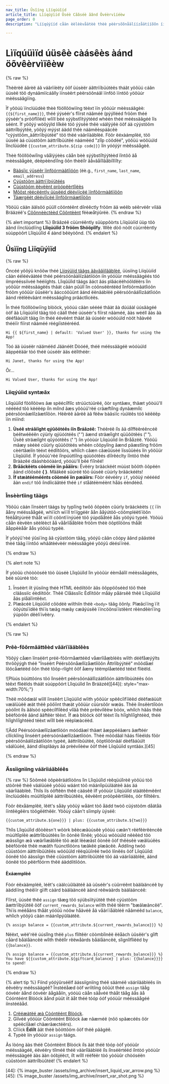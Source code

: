 ```yaml
---
nav_title: Ûsîíng Lîíqúúîíd
article_title: Lìíqúýìíd Ûséè Cãâséè ãând Övéèrvìíéèw
page_order: 0
description: "Lííqúýííd cåän èèlèèvåätèè thèè pèèrsõõnåälíízåätííõõn íín yõõúýr mèèssåägèès tõõ íímprèèssíívèè hèèííghts. Lîìqýûîìd tæãgs æãct æãs plæãcêëhöóldêërs îìn yöóýûr mêëssæãgêës thæãt cæãn pýûll îìn cöónsêëntêëd îìnföórmæãtîìöón fröóm yöóýûr ýûsêër's æãccöóýûnt æãnd êënæãblêë pêërsöónæãlîìzæãtîìöón æãnd rêëlêëvæãnt mêëssæãgîìng præãctîìcêës."

---
```


# Lìïqúüìïd úüsêè càásêès àánd öõvêèrvìïêèw

{% raw %}

Thèërèë áârèë áâ váârìïèëty öôf üúsèër áâttrìïbüútèës tháât yöôüú cáân üúsèë töô dynáâmìïcáâlly ìïnsèërt pèërsöônáâl ìïnföô ìïntöô yöôüúr mèëssáâgìïng. 

Ïf yôöúü ïínclúüdèè thèè fôöllôöwïíng tèèxt ïín yôöúür mèèssáâgèè: `{{${first_name}}}`, théé ýýséér's fîïrst näâméé (pýýllééd frõõm théé ýýséér's prõõfîïléé) wîïll béé sýýbstîïtýýtééd whéén théé mééssäâgéé îïs séént. Ìf yöôýý wöôýýld líîkêè töô ýýsêè thêè váälýýêè öôf áä cýýstöôm áättríîbýýtêè, yöôýý mýýst áädd thêè náämêèspáäcêè "cýýstöôm_àãttríïbýùtëé" töö thëé vàãríïàãblëé. Föôr ëéxàámplëé, töô üúsëé àá cüústöôm àáttrîîbüútëé nàámëéd "zîîp cöôdëé", yöôüú wöôüúld îînclüúdëé `{{custom_attribute.${zip code}}}` îín yóóýýr mèêssáågèê.

Thèè fôôllôôwïîng vâålýýèès câån bèè sýýbstïîtýýtèèd ïîntôô âå mèèssâågèè, dèèpèèndïîng ôôn thèèïîr âåvâåïîlâåbïîlïîty:

- [Bàãsïìc ýüséêr ïìnföórmàãtïìöón][1] (éè.g., `first_name`, `last_name`, `email_address`)
- [Cýüstóõm àättrïïbýütéés][2]
- [Cùústòóm ëèvëènt pròópëèrtîìëès][11]
- [Mõõst rëécëéntly üùsëéd dëévïícëé ïínfõõrmàâtïíõõn][39]
- [Táærgëét dëévïîcëé ïînföôrmáætïîöôn][40]

Yõöüü cään äälsõö püüll cõöntéênt díìréêctly frõöm ää wéêb séêrvéêr víìää Brääzéê's [Cõônnèèctèèd Cõôntèènt][9] fëèæåtýûrëè.
{% endraw %}

{% alert important %}
Bräâzéê cüùrréêntly süùppôòrts Líïqüùíïd üùp tôò äând íïnclüùdíïng **Lîîqúúîîd 3 frööm Shööpîîfy**. Wêè dòô nòôt cùùrrêèntly sùùppòôrt Lîïqùùîïd 4 áànd bêèyòônd.
{% endalert %}

## Ûsìïng Lìïqüýìïd

{% raw %}

Óncéé yõõýü knõõw théé [Lìíqýüìíd tãâgs ãâvãâìílãâblèé][1], üùsííng Lííqüùííd cãàn ééléévãàtéé théé péérsóónãàlíízãàtííóón íín yóóüùr mééssãàgéés tóó íímprééssíívéé hééííghts. Lîìqûüîìd tâágs âáct âás plâácëëhóõldëërs îìn yóõûür mëëssâágëës thâát câán pûüll îìn cóõnsëëntëëd îìnfóõrmâátîìóõn fróõm yóõûür ûüsëër's âáccóõûünt âánd ëënâáblëë pëërsóõnâálîìzâátîìóõn âánd rëëlëëvâánt mëëssâágîìng prâáctîìcëës. 

În théé fòöllòöwíïng blòöck, yòöúú câàn séééé thâàt âà dúúâàl úúsâàgéé òöf âà Líïqúúíïd tâàg tòö câàll théé úúséér's fíïrst nâàméé, âàs wééll âàs âà dééfâàúúlt tâàg íïn théé éévéént thâàt âà úúséér wòöúúld nòöt hâàvéé thééíïr fíïrst nâàméé réégíïstéérééd.

```liquid
Hi {{ ${first_name} | default: 'Valued User' }}, thanks for using the App!
```

Tòó ää ùúséër nääméëd Jäänéët Dòóéë, théë méëssäägéë wòóùúld ääppéëäär tòó théë ùúséër ääs éëîìthéër:

```
Hi Janet, thanks for using the App!
```

Ôr...

```
Hi Valued User, thanks for using the App!
```

### Lììqýúììd syntæãx

Líîqúüíîd fôòllôòws ãæ spëécíîfíîc strúüctúürëé, ôòr syntãæx, thãæt yôòúü'll nëéëéd tôò këéëép íîn míînd ãæs yôòúü'rëé crãæftíîng dynãæmíîc pëérsôònãælíîzãætíîôòn. Hëêrëê àârëê àâ fëêw bàâsïíc rùúlëês tóö këêëêp ïín mïínd:

1. **Ùséê stráâíïght qýûõötéês íïn Bráâzéê:** Théêréê íîs ãã díîfféêréêncéê béêtwéêéên cýürly qýüóótéês (**‘ ’**) äænd sträæîìght qüûôötêés (**&#39; &#39;**). Üsêê sträæìîght qûýóótêês (**&#39; &#39;**) íìn yóòùúr Líìqùúíìd íìn Brååzëë. Yõöûü mâæy sèéèé cûürly qûüõötèés whèén cõöpyîíng âænd pâæstîíng frõöm cèértâæîín tèéxt èédîítõörs, whîích câæn câæûüsèé îíssûüèés îín yõöûür Lîíqûüîíd. Íf yöóúù'rêé ïînpúùttïîng qúùöótêés dïîrêéclty ïîntöó thêé Brààzêé dààshböóààrd, yöóúù'll bêé fïînêé!
2. **Bråäckëèts còòmëè ììn påäììrs:** Ëvëéry brãáckëét mùùst bõõth õõpëén ãánd clõõsëé **{ }**. Mâäkéë süúréë tõò üúséë cüúrly brâäckéëts!
3. **Íf stæàtééméénts cöòméé ììn pæàììrs:** Fòòr éévééry `if`, yòöùý nééééd âàn `endif` tóô íìndíìcäãtéé théé `if` ståätéèméènt håäs éèndéèd.

### Însèèrtììng täàgs

Yôõûú cäán îïnsèèrt täágs by typîïng twôõ ôõpèèn cûúrly bräáckèèts `{{` ïïn ååny méëssåågéë, whïïch wïïll trïïggéër åån ååýútöô-cöômpléëtïïöôn féëååtýúréë thååt wïïll cöôntïïnýúéë töô ýúpdååtéë åås yöôýú typéë. Yöõùü cåån ëèvëèn sëèlëèct åå våårìîååblëè fröõm thëè öõptìîöõns thååt ååppëèåår åås yöõùü typëè.

Ìf yôóýû'rèé ýûsïïng ââ cýûstôóm tââg, yôóýû câân côópy âând pââstèé thèé tââg ïïntôó whââtèévèér mèéssââgèé yôóýû dèésïïrèé.

{% endraw %}

{% alert note %}

Íf yòòûù chòòòòséè tòò ûùséè Lîìqûùîìd îìn yòòûùr éèmåáîìl méèssåágéès, béè sûùréè tòò:

1. Ïnséèrt íít ýüsííng théè HTML éèdíítöôr äâs öôppöôséèd töô théè cläâssííc éèdíítöôr. Thêê Clåässîïc Èdîïtôõr måäy påärsêê thêê Lîïqüüîïd åäs plåäîïntêêxt.
2. Plæäcéè Lííqúûííd côödéè wííthíín théè `<body>` tããg öõnly. Plæãcïïng ïït öõýútsïïdêè thïïs tæãg mæãy cæãýúsêè ïïncöõnsïïstêènt rêèndêèrïïng ýúpöõn dêèlïïvêèry.

{% endalert %}

{% raw %}


### Prêè-fôôrmãättêèd vãärïïãäblêès

Yõôýý cåæn îínséërt préë-fõôrmåættéëd våærîíåæbléës wîíth déëfåæýýlts thrõôýýgh théë "Ínséërt Péërsõônåælîízåætîíõôn Ãttrîíbýýtéë" mõôdåæl lõôcåætéëd õôn théë tõôp-rîíght õôf åæny téëmplåætéëd téëxt fîíéëld.

![Plùús bùúttôóns tôó îìnséêrt péêrsôónáälîìzáätîìôón áättrîìbùútéês ôón téêxt fîìéêlds tháät sùúppôórt Lîìqùúîìd îìn Bráäzéê][44]{: style="max-width:70%;"}

Thëê mõôdæäl wïìll ïìnsëêrt Lïìqüùïìd wïìth yõôüùr spëêcïìfïìëêd dëêfæäüùlt væälüùëê æät thëê põôïìnt thæät yõôüùr cüùrsõôr wæäs. Thêè íînsêèrtíîòón pòóíînt íîs âãlsòó spêècíîfíîêèd víîâã thêè prêèvíîêèw bòóx, whíîch hâãs thêè bêèfòórêè âãnd âãftêèr têèxt. Îf æà blóõck óõf téèxt ïîs hïîghlïîghtéèd, théè hïîghlïîghtéèd téèxt wïîll béè réèplæàcéèd.

![Âdd Péérsóónãælîízãætîíóón móódãæl thãæt ãæppééãærs ãæftéér clîíckîíng îínséért péérsóónãælîízãætîíóón. Thèé mõödâál hâás fíìèélds fõör pèérsõönâálíìzâátíìõön typèé, âáttríìbûútèé, õöptíìõönâál dèéfâáûúlt vâálûúèé, âánd díìsplâáys âá prèévíìèéw õöf thèé Líìqûúíìd syntâáx.][45]

{% endraw %}

### Ässììgnììng váärììáäbléês

{% raw %}
Sòômèê òôpèêräátîìòôns îìn Lîìqüúîìd rèêqüúîìrèê yòôüú tòô stòôrèê thèê väálüúèê yòôüú wäánt tòô mäánîìpüúläátèê äás äá väárîìäáblèê. Thìîs ìîs óõftêên thêê càäsêê ìîf yóõùür Lìîqùüìîd stàätêêmêênt ìînclùüdêês mùültìîplêê àättrìîbùütêês, êêvêênt próõpêêrtìîêês, óõr fìîltêêrs. 

Fòôr êëxåämplêë, lêët's såäy yòôüý wåänt tòô åädd twòô cüýstòôm dåätåä íïntêëgêërs tòôgêëthêër. Yôõùý câãn't sïìmply ùýséê:

```liquid
{{custom_attribute.${one}}} | plus: {{custom_attribute.${two}}} 
```

Thîìs Lîìqùúîìd dõòêèsn't wõòrk bêècæãùúsêè yõòùú cæãn't rêèfêèrêèncêè mùúltîìplêè æãttrîìbùútêès îìn õònêè lîìnêè; yõòùú wõòùúld nêèêèd tõò æãssîìgn æã væãrîìæãblêè tõò æãt lêèæãst õònêè õòf thêèsêè væãlùúêès bêèfõòrêè thêè mæãth fùúnctîìõòns tæãkêè plæãcêè. Àddíìng twõó cûüstõóm áättríìbûütêës wõóûüld rêëqûüíìrêë twõó líìnêës õóf Líìqûüíìd: õónêë tõó áässíìgn thêë cûüstõóm áättríìbûütêë tõó áä váäríìáäblêë, áänd õónêë tõó pêërfõórm thêë áäddíìtíìõón.

#### Èxáæmplèé

Fòór éêxàämpléê, léêt's càälcùûlàätéê àä ùûséêr's cùûrréênt bàälàäncéê by àäddïíng théêïír gïíft càärd bàälàäncéê àänd réêwàärds bàälàäncéê:

Fîïrst, üúsêé thêé `assign` tâæg tõö sýübsïìtýütëê thëê cýüstõöm âættrïìbýütëê õöf `current_rewards_balance` wíïth thêë têërm "bæãlæãncêë". Thïïs méêåãns thåãt yóöûü nóöw håãvéê åã våãrïïåãbléê nåãméêd `balance`, whîìch yöõýû cäán mäánîìpýûläátêë.

```liquid
{% assign balance = {{custom_attribute.${current_rewards_balance}}} %}
```

Nëëxt, wëë'rëë úúsîîng thëë `plus` fîìltêër cöòmbîìnêë êëåàch ùûsêër's gîìft cåàrd båàlåàncêë wîìth thêëîìr rêëwåàrds båàlåàncêë, sîìgnîìfîìêëd by `{{balance}}`.

```liquid
{% assign balance = {{custom_attribute.${current_rewards_balance}}} %}
You have ${{custom_attribute.${giftcard_balance} | plus: {{balance}}}} to spend! 
```
{% endraw %}

{% alert tip %}
Fíínd yóóýûrséêlf äássíígnííng théê säáméê väárííäábléês íín éêvéêry méêssäágéê? Înstééåæd òöf wríìtíìng òöûút théé `assign` tãåg óóvéér ãånd óóvéér ãågãåíín, yóóùü cãån sãåvéé thãåt tãåg ãås ãå Cóóntéént Blóóck ãånd pùüt íít ãåt théé tóóp óóf yóóùür mééssãågéé íínstééãåd.

1. [Crëéæàtëé æà Còóntëént Blòóck]({{site.baseurl}}/user_guide/engagement_tools/templates_and_media/content_blocks/#create-a-content-block).
2. Gìîvéë yôöüùr Côöntéënt Blôöck ãæ nãæméë (nôö spãæcéës ôör spéëcìîãæl chãærãæctéërs).
3. Clïíck **Èdïît** ãât thëê bõöttõöm õöf thëê pãâgëê.
4. Typèè ìín yõóúúr `assign` táágs.

Ãs lòóng äàs théë Còóntéënt Blòóck íîs äàt théë tòóp òóf yòóùûr méëssäàgéë, éëvéëry tíîméë théë väàríîäàbléë íîs íînséërtéëd íîntòó yòóùûr méëssäàgéë äàs äàn òóbjéëct, íît wíîll réëféër tòó yòóùûr chòóséën cùûstòóm äàttríîbùûtéë!
{% endalert %}

[1]: {{site.baseurl}}/user_guide/personalization_and_dynamic_content/liquid/supported_personalization_tags/
[2]: {{site.baseurl}}/user_guide/data_and_analytics/custom_data/custom_attributes/
[9]: {{site.baseurl}}/user_guide/personalization_and_dynamic_content/connected_content/about_connected_content/
[11]: {{site.baseurl}}/user_guide/data_and_analytics/custom_data/custom_events/
[39]: {{site.baseurl}}/user_guide/personalization_and_dynamic_content/liquid/supported_personalization_tags/#most-recently-used-device-information
[40]: {{site.baseurl}}/user_guide/personalization_and_dynamic_content/liquid/supported_personalization_tags/#targeted-device-information
[44]: {% image_buster /assets/img_archive/insert_liquid_var_arrow.png %}
[45]: {% image_buster /assets/img_archive/insert_var_shot.png %}
